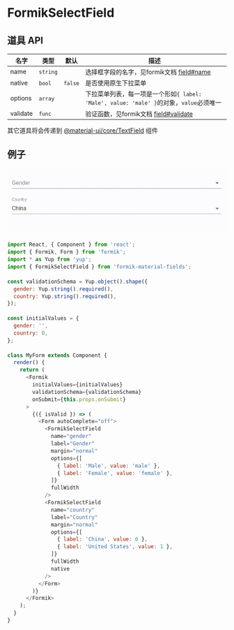 # FormikSelectField

## 道具 API

|名字|类型|默认|描述|
|---|---|---|---|
|name|`string`||选择框字段的名字，见formik文档 [field#name](https://jaredpalmer.com/formik/docs/api/field#name)|
|native|`bool`|`false`|是否使用原生下拉菜单|
|options|`array`||下拉菜单列表，每一项是一个形如`{ label: 'Male', value: 'male' }`的对象，`value`必须唯一|
|validate|`func`||验证函数，见formik文档 [field#validate](https://jaredpalmer.com/formik/docs/api/field#validate)|

其它道具将会传递到 [@material-ui/core/TextField](https://material-ui.com/api/text-field/) 组件

## 例子

<p align="center">
  <img src="../../media/FormikSelectField.gif" alt="FormikSelectField" />
</p>

```js
import React, { Component } from 'react';
import { Formik, Form } from 'formik';
import * as Yup from 'yup';
import { FormikSelectField } from 'formik-material-fields';

const validationSchema = Yup.object().shape({
  gender: Yup.string().required(),
  country: Yup.string().required(),
});

const initialValues = {
  gender: '',
  country: 0,
};

class MyForm extends Component {
  render() {
    return (
      <Formik
        initialValues={initialValues}
        validationSchema={validationSchema}
        onSubmit={this.props.onSubmit}
      >
        {({ isValid }) => (
          <Form autoComplete="off">
            <FormikSelectField
              name="gender"
              label="Gender"
              margin="normal"
              options={[
                { label: 'Male', value: 'male' },
                { label: 'Female', value: 'female' },
              ]}
              fullWidth
            />
            <FormikSelectField
              name="country"
              label="Country"
              margin="normal"
              options={[
                { label: 'China', value: 0 },
                { label: 'United States', value: 1 },
              ]}
              fullWidth
              native
            />
          </Form>
        )}
      </Formik>
    );
  }
}

```
